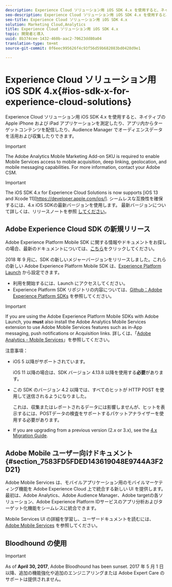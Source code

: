 ```yaml
---
description: Experience Cloud ソリューション用 iOS SDK 4.x を使用すると、ネイティブの Apple iPhone および iPad アプリケーションを測定したり、アプリ内からターゲットコンテンツを配信したり、Audience Manager でオーディエンスデータを活用および収集したりできます。
seo-description: Experience Cloud ソリューション用 iOS SDK 4.x を使用すると、ネイティブの Apple iPhone および iPad アプリケーションを測定したり、アプリ内からターゲットコンテンツを配信したり、Audience Manager でオーディエンスデータを活用および収集したりできます。
seo-title: Experience Cloud ソリューション用 iOS SDK 4.x
solution: Marketing Cloud,Analytics
title: Experience Cloud ソリューション用 iOS SDK 4.x
topic: 開発者と導入
uuid: 8b374cee-1432-460b-aac2-70623dd80a04
translation-type: tm+mt
source-git-commit: 0f6eec995626f4c93f56d59b682083bd0428d9e1

---
```



# Experience Cloud ソリューション用 iOS SDK 4.x{#ios-sdk-x-for-experience-cloud-solutions}

Experience Cloud ソリューション用 iOS SDK 4.x を使用すると、ネイティブの Apple iPhone および iPad アプリケーションを測定したり、アプリ内からターゲットコンテンツを配信したり、Audience Manager でオーディエンスデータを活用および収集したりできます。

>[!IMPORTANT]
>
>The Adobe Analytics Mobile Marketing Add-on SKU is required to enable Mobile Services access to mobile acquisition, deep linking, geolocation, and mobile messaging capabilities. For more information, contact your Adobe CSM.

>[!IMPORTANT]
>
>The iOS SDK 4.x for Experience Cloud Solutions is now supports [iOS 13 and Xcode 11][https://developer.apple.com/ios/]. シームレスな互換性を確保するには、4.x iOS SDKの最新バージョンを使用します。 最新バージョンについて詳しくは、リリースノートを参照 [してください](/help/ios/rel-notes.md)。

## Adobe Experience Cloud SDK の新規リリース

Adobe Experience Platform Mobile SDK に関する情報やドキュメントをお探しの場合、最新のドキュメントについては、[こちら](https://aep-sdks.gitbook.io/docs/)をクリックしてください。

2018 年 9 月に、SDK の新しいメジャーバージョンをリリースしました。これらの新しい Adobe Experience Platform Mobile SDK は、[Experience Platform Launch](https://www.adobe.com/experience-platform/launch.html) から設定できます。

* 利用を開始するには、Launch にアクセスしてください。
* Experience Platform SDK リポジトリの内容については、[Github：Adobe Experience Platform SDKs](https://github.com/Adobe-Marketing-Cloud/acp-sdks) を参照してください。

>[!IMPORTANT]
>
> If you are using the Adobe Experience Platform Mobile SDKs with Adobe Launch, you **must** also install the Adobe Analytics Mobile Services extension to use Adobe Mobile Services features such as in-App messaging, push notifications or Acquisition links. 詳しくは、「[Adobe Analytics - Mobile Services](https://aep-sdks.gitbook.io/docs/using-mobile-extensions/adobe-analytics-mobile-services)」を参照してください。

注意事項：

* iOS 5 以降がサポートされています。

   iOS 11 以降の場合は、SDK バージョン 4.13.8 以降を使用する&#x200B;**必要**&#x200B;があります。

* この SDK のバージョン 4.2 以降では、すべてのヒットが HTTP POST を使用して送信されるようになりました。

   これは、収集またはレポートされるデータには影響しませんが、ヒットを表示するには、POSTデータの検査をサポートするパケットアナライザーを使用する必要があります。

* If you are upgrading from a previous version (2.x or 3.x), see the [4.x Migration Guide](/help/ios/getting-started/migration-v3.md).

## Adobe Mobile ユーザー向けドキュメント {#section_7583FD5FDED143619048E9744A3F2D21}

Adobe Mobile Services は、モバイルアプリケーション用のモバイルマーケティング機能を Adobe Experience Cloud 上で統合する新しい UI を提供します。最初は、Adobe Analytics、Adobe Audience Manager、Adobe targetの各ソリューション、Adobe Experience Platform IDサービスのアプリ分析およびターゲット化機能をシームレスに統合できます。

Mobile Services UI の詳細を学習し、ユーザードキュメントを読むには、[Adobe Mobile Services](/help/using/home.md) を参照してください。

## Bloodhound の使用

>[!IMPORTANT]
>
>As of **April 30, 2017**, Adobe Bloodhound has been
sunset. 2017 年 5 月 1 日以降、追加の機能強化や追加のエンジニアリングまたは Adobe Expert Care のサポートは提供されません。
